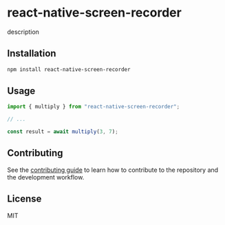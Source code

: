 # react-native-screen-recorder

description

## Installation

```sh
npm install react-native-screen-recorder
```

## Usage

```js
import { multiply } from "react-native-screen-recorder";

// ...

const result = await multiply(3, 7);
```

## Contributing

See the [contributing guide](CONTRIBUTING.md) to learn how to contribute to the repository and the development workflow.

## License

MIT
